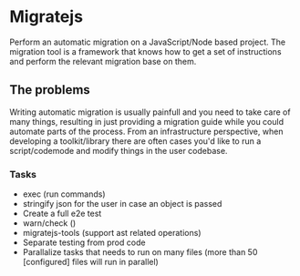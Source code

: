 # Migratejs

Perform an automatic migration on a JavaScript/Node based project. The migration tool is a framework that knows how to get a set of instructions and perform the relevant migration base on them.

## The problems
Writing automatic migration is usually painfull and you need to take care of many things, resulting in just providing a migration guide while you could automate parts of the process. From an infrastructure perspective, when developing a toolkit/library there are often cases you'd like to run a script/codemode and modify things in the user codebase.


### Tasks
* exec (run commands)
* stringify json for the user in case an object is passed
* Create a full e2e test
* warn/check ()
* migratejs-tools (support ast related operations)
* Separate testing from prod code
* Parallalize tasks that needs to run on many files (more than 50 [configured] files will run in parallel)
